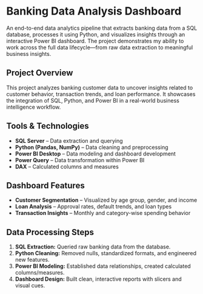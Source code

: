
# Banking Data Analysis Dashboard

An end-to-end data analytics pipeline that extracts banking data from a SQL database, processes it using Python, and visualizes insights through an interactive Power BI dashboard. The project demonstrates my ability to work across the full data lifecycle—from raw data extraction to meaningful business insights.



## Project Overview

This project analyzes banking customer data to uncover insights related to customer behavior, transaction trends, and loan performance. It showcases the integration of SQL, Python, and Power BI in a real-world business intelligence workflow.



##  Tools & Technologies

- **SQL Server** – Data extraction and querying
- **Python (Pandas, NumPy)** – Data cleaning and preprocessing
- **Power BI Desktop** – Data modeling and dashboard development
- **Power Query** – Data transformation within Power BI
- **DAX** – Calculated columns and measures



##  Dashboard Features

- **Customer Segmentation** – Visualized by age group, gender, and income
- **Loan Analysis** – Approval rates, default trends, and loan types
- **Transaction Insights** – Monthly and category-wise spending behavior


##  Data Processing Steps

1. **SQL Extraction:** Queried raw banking data from the database.
2. **Python Cleaning:** Removed nulls, standardized formats, and engineered new features.
3. **Power BI Modeling:** Established data relationships, created calculated columns/measures.
4. **Dashboard Design:** Built clean, interactive reports with slicers and visual cues.


